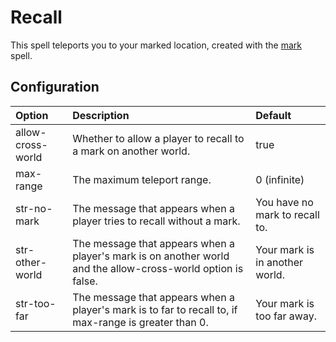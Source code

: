 # Recall #

This spell teleports you to your marked location, created with the [mark](MarkSpell.md) spell.

## Configuration ##

| **Option** | **Description** | **Default** |
|:-----------|:----------------|:------------|
| allow-cross-world | Whether to allow a player to recall to a mark on another world. | true        |
| max-range  | The maximum teleport range. | 0 (infinite) |
| str-no-mark | The message that appears when a player tries to recall without a mark. | You have no mark to recall to. |
| str-other-world | The message that appears when a player's mark is on another world and the allow-cross-world option is false. | Your mark is in another world. |
| str-too-far | The message that appears when a player's mark is to far to recall to, if max-range is greater than 0. | Your mark is too far away. |